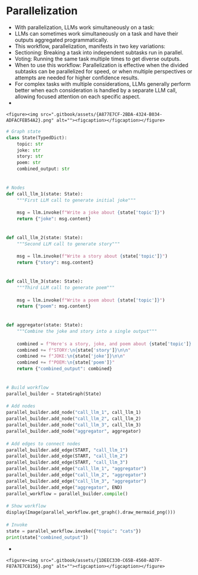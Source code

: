 # Parallelization

* With parallelization, LLMs work simultaneously on a task:
* LLMs can sometimes work simultaneously on a task and have their outputs aggregated programmatically.&#x20;
* This workflow, parallelization, manifests in two key variations:&#x20;
* Sectioning: Breaking a task into independent subtasks run in parallel.&#x20;
* Voting: Running the same task multiple times to get diverse outputs.
* When to use this workflow: Parallelization is effective when the divided subtasks can be parallelized for speed, or when multiple perspectives or attempts are needed for higher confidence results.&#x20;
* For complex tasks with multiple considerations, LLMs generally perform better when each consideration is handled by a separate LLM call, allowing focused attention on each specific aspect.
*

    <figure><img src=".gitbook/assets/{A877E7CF-2BDA-4324-B034-ADFACFEB54A2}.png" alt=""><figcaption></figcaption></figure>

```python
# Graph state
class State(TypedDict):
    topic: str
    joke: str
    story: str
    poem: str
    combined_output: str


# Nodes
def call_llm_1(state: State):
    """First LLM call to generate initial joke"""

    msg = llm.invoke(f"Write a joke about {state['topic']}")
    return {"joke": msg.content}


def call_llm_2(state: State):
    """Second LLM call to generate story"""

    msg = llm.invoke(f"Write a story about {state['topic']}")
    return {"story": msg.content}


def call_llm_3(state: State):
    """Third LLM call to generate poem"""

    msg = llm.invoke(f"Write a poem about {state['topic']}")
    return {"poem": msg.content}


def aggregator(state: State):
    """Combine the joke and story into a single output"""

    combined = f"Here's a story, joke, and poem about {state['topic']}!\n\n"
    combined += f"STORY:\n{state['story']}\n\n"
    combined += f"JOKE:\n{state['joke']}\n\n"
    combined += f"POEM:\n{state['poem']}"
    return {"combined_output": combined}


# Build workflow
parallel_builder = StateGraph(State)

# Add nodes
parallel_builder.add_node("call_llm_1", call_llm_1)
parallel_builder.add_node("call_llm_2", call_llm_2)
parallel_builder.add_node("call_llm_3", call_llm_3)
parallel_builder.add_node("aggregator", aggregator)

# Add edges to connect nodes
parallel_builder.add_edge(START, "call_llm_1")
parallel_builder.add_edge(START, "call_llm_2")
parallel_builder.add_edge(START, "call_llm_3")
parallel_builder.add_edge("call_llm_1", "aggregator")
parallel_builder.add_edge("call_llm_2", "aggregator")
parallel_builder.add_edge("call_llm_3", "aggregator")
parallel_builder.add_edge("aggregator", END)
parallel_workflow = parallel_builder.compile()

# Show workflow
display(Image(parallel_workflow.get_graph().draw_mermaid_png()))

# Invoke
state = parallel_workflow.invoke({"topic": "cats"})
print(state["combined_output"])
```

*

    <figure><img src=".gitbook/assets/{1DEEC330-C65B-4560-AD7F-F87A7E7C8156}.png" alt=""><figcaption></figcaption></figure>
